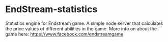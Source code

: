 # EndStream-statistics

Statistics engine for Endstream game. A simple node server that calculates the price values of different abilities in the game.
More info on about the game here: https://www.facebook.com/endstreamgame
